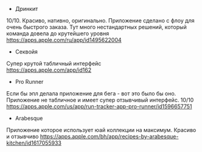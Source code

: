 - Дринкит

10/10. Красиво, нативно, оригинально. Приложение сделано с флоу для очень быстрого заказа. Тут много нестандартных решений, который команда довела до крутейшего уровня \
https://apps.apple.com/ru/app/id1495622004
 

- Секвойя 

Супер крутой табличный интерфейс \
https://apps.apple.com/app/id162


- Pro Runner 

Если бы эпл делала приложение для бега - вот это было бы оно. Приложение не табличное и имеет супер отзывчивый интерфейс. 10/10 \
https://apps.apple.com/us/app/run-tracker-app-pro-runner/id1596657751


- Arabesque 

Приложение которое использует юай коллекции на максимум. Красиво и отзывчиво 
https://apps.apple.com/bh/app/recipes-by-arabesque-kitchen/id1617055933

